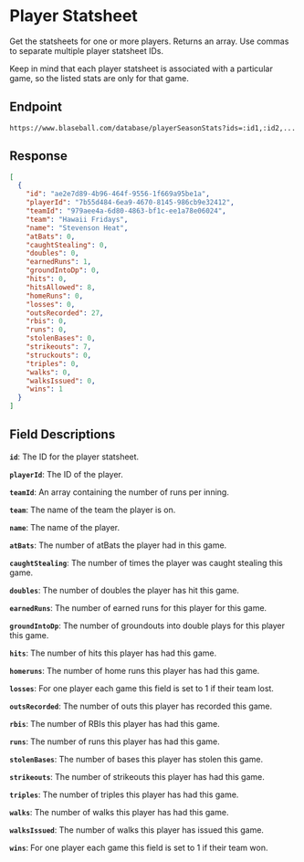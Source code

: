 # Player Statsheet

Get the statsheets for one or more players. Returns an array. Use commas to separate multiple player statsheet IDs.

Keep in mind that each player statsheet is associated with a particular game, so the listed stats are only for that game.

## Endpoint

`https://www.blaseball.com/database/playerSeasonStats?ids=:id1,:id2,...`

## Response

```json
[
  {
    "id": "ae2e7d89-4b96-464f-9556-1f669a95be1a",
    "playerId": "7b55d484-6ea9-4670-8145-986cb9e32412",
    "teamId": "979aee4a-6d80-4863-bf1c-ee1a78e06024",
    "team": "Hawaii Fridays",
    "name": "Stevenson Heat",
    "atBats": 0,
    "caughtStealing": 0,
    "doubles": 0,
    "earnedRuns": 1,
    "groundIntoDp": 0,
    "hits": 0,
    "hitsAllowed": 8,
    "homeRuns": 0,
    "losses": 0,
    "outsRecorded": 27,
    "rbis": 0,
    "runs": 0,
    "stolenBases": 0,
    "strikeouts": 7,
    "struckouts": 0,
    "triples": 0,
    "walks": 0,
    "walksIssued": 0,
    "wins": 1
  }
]
```

## Field Descriptions

**`id`**: The ID for the player statsheet.

**`playerId`**: The ID of the player.

**`teamId`**: An array containing the number of runs per inning.

**`team`**: The name of the team the player is on.

**`name`**: The name of the player.

**`atBats`**: The number of atBats the player had in this game.

**`caughtStealing`**: The number of times the player was caught stealing this game.

**`doubles`**: The number of doubles the player has hit this game.

**`earnedRuns`**: The number of earned runs for this player for this game.

**`groundIntoDp`**: The number of groundouts into double plays for this player this game.

**`hits`**: The number of hits this player has had this game.

**`homeruns`**: The number of home runs this player has had this game.

**`losses`**: For one player each game this field is set to 1 if their team lost.

**`outsRecorded`**: The number of outs this player has recorded this game.

**`rbis`**: The number of RBIs this player has had this game.

**`runs`**: The number of runs this player has had this game.

**`stolenBases`**: The number of bases this player has stolen this game.

**`strikeouts`**: The number of strikeouts this player has had this game.

**`triples`**: The number of triples this player has had this game.

**`walks`**: The number of walks this player has had this game.

**`walksIssued`**: The number of walks this player has issued this game.

**`wins`**: For one player each game this field is set to 1 if their team won.

